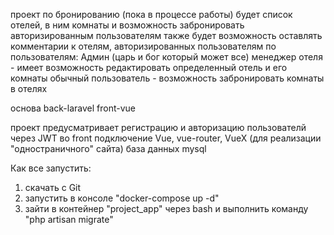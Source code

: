 проект по бронированию (пока в процессе работы)
будет список отелей, в ним комнаты и возможность забронировать авторизированным пользователям
также будет возможность оставлять комментарии к отелям, авторизированных пользователям
по пользователям: 
Админ (царь и бог который может все)
менеджер отеля - имеет возможность редактировать определенный отель и его комнаты
обычный  пользователь - возможность забронировать комнаты в отелях

основа back-laravel front-vue

проект предусматривает регистрацию и авторизацию пользователй через JWT
во front подключение Vue, vue-router, VueX (для реализации "одностраничного" сайта)
база данных mysql


Как все запустить:
1. скачать с Git
2. запустить в консоле "docker-compose up -d"
3. зайти в контейнер "project_app" через bash  и выполнить команду "php artisan migrate"
